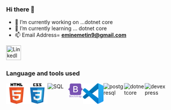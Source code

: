 ### Hi there 👋

<!--
**eminemtnn27/eminemtnn27** is a ✨ _special_ ✨ repository because its `README.md` (this file) appears on your GitHub profile.
-->
<!--I am computer engineer.

<p align="center"><img  src="https://media.giphy.com/media/fAnzw6YK33jMwzp5wp/giphy.gif"  > </p>-->

- 🔭 I’m currently working on ...dotnet core
- 🌱 I’m currently learning ... dotnet core
- 📫 Email Address=  **eminemetin9@gmail.com**

 <!--I am working to improve myself and my knowledge in these areas.-->
 <p><a href="https://www.linkedin.com/in/emine-metin-b1a88a115"><img src="https://edent.github.io/SuperTinyIcons/images/svg/linkedin.svg"  width="40" height="40" title="LinkedIn" /></a></p>
 
<!--<p>&nbsp;<img   src="https://github-readme-stats.vercel.app/api?username=eminemtnn27&show_icons=true&theme=gruvbox" width="600" /></p>
 </p>-->

### Language and tools used
<img   alt="HTML5" width="56px" src="https://raw.githubusercontent.com/github/explore/80688e429a7d4ef2fca1e82350fe8e3517d3494d/topics/html/html.png" align="left" />
<img   alt="CSS3" width="56px" src="https://raw.githubusercontent.com/github/explore/80688e429a7d4ef2fca1e82350fe8e3517d3494d/topics/css/css.png" align="left" /> 
<img  alt="SQL" width="56px" src="https://upload.wikimedia.org/wikipedia/commons/9/9a/Laravel.svg" align="left"/>
<img src="https://github.com/devicons/devicon/blob/master/icons/bootstrap/bootstrap-plain-wordmark.svg" alt="bootstrap" width="40" height="40" align="left"/>
<img align="left" alt="Visual Studio Code" width="56px" src="https://raw.githubusercontent.com/github/explore/80688e429a7d4ef2fca1e82350fe8e3517d3494d/topics/visual-studio-code/visual-studio-code.png" />
  <img   alt="postgresql" width="56px" src="https://user-images.githubusercontent.com/24623425/36042969-f87531d4-0d8a-11e8-9dee-e87ab8c6a9e3.png" align="left" />
    <img   alt="dotnetcore" width="56px" src="https://upload.wikimedia.org/wikipedia/commons/thumb/e/ee/.NET_Core_Logo.svg/1200px-.NET_Core_Logo.svg.png" align="left" />
      <img   alt="devexpress" placeholder="devexpress" width="56px" src="https://pbs.twimg.com/profile_images/3786794087/5ba269ffdac7b02148f87906604c00d4_400x400.png" align="left" />
<!--<p align="right"> <img src="https://komarev.com/ghpvc/?username=eminemtnn27" alt="eminemtnn27" /> </p>-->

